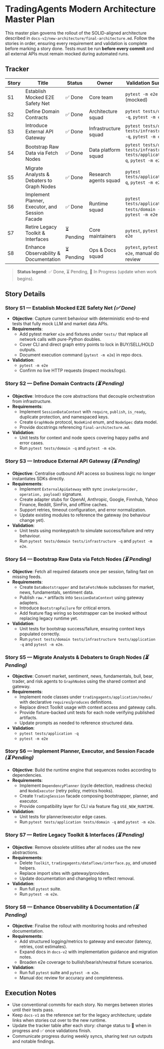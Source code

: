 # TradingAgents Modern Architecture Master Plan

This master plan governs the rollout of the SOLID-aligned architecture described in `docs-v2/new-architecture/final-architecture.md`. Follow the stories in order, ensuring every requirement and validation is complete before marking a story done. Tests must be run **before every commit** and all external APIs must remain mocked during automated runs.

## Tracker

| Story | Title | Status | Owner | Validation Summary |
|-------|-------|--------|-------|--------------------|
| S1 | Establish Mocked E2E Safety Net | ✅ Done | Core team | `pytest -m e2e` (mocked) |
| S2 | Define Domain Contracts | ✅ Done | Architecture squad | `pytest tests/domain -q`, `pytest -m e2e` |
| S3 | Introduce External API Gateway | ✅ Done | Infrastructure squad | `pytest tests/domain tests/infrastructure -q`, `pytest -m e2e` |
| S4 | Bootstrap Raw Data via Fetch Nodes | ✅ Done | Data platform squad | `pytest tests/domain tests/infrastructure tests/application -q`, `pytest -m e2e` |
| S5 | Migrate Analysts & Debaters to Graph Nodes | ✅ Done | Research agents squad | `pytest tests/application -q`, `pytest -m e2e` |
| S6 | Implement Planner, Executor, and Session Facade | ✅ Done | Runtime squad | `pytest tests/application tests/domain -q`, `pytest -m e2e` |
| S7 | Retire Legacy Toolkit & Interfaces | ⏳ Pending | Core maintainers | `pytest`, `pytest -m e2e` |
| S8 | Enhance Observability & Documentation | ⏳ Pending | Ops & Docs squad | `pytest`, `pytest -m e2e`, manual doc review |

> **Status legend**: ✅ Done, ⏳ Pending, 🚧 In Progress (update when work begins).

## Story Details

### Story S1 — Establish Mocked E2E Safety Net _(✅ Done)_
- **Objective**: Capture current behaviour with deterministic end-to-end tests that fully mock LLM and market data APIs.
- **Requirements**:
  - Add pytest marker `e2e` and fixtures under `tests/` that replace all network calls with pure-Python doubles.
  - Cover CLI and direct graph entry points to lock in BUY/SELL/HOLD outputs.
  - Document execution command (`pytest -m e2e`) in repo docs.
- **Validation**:
  - `pytest -m e2e`
  - Confirm no live HTTP requests (inspect mocks/logs).

### Story S2 — Define Domain Contracts _(⏳ Pending)_
- **Objective**: Introduce the core abstractions that decouple orchestration from infrastructure.
- **Requirements**:
  - Implement `SessionDataContext` with `require`, `publish`, `is_ready`, duplicate protection, and namespaced keys.
  - Create `GraphNode` protocol, `NodeKind` enum, and `NodeSpec` data model.
  - Provide docstrings referencing `final-architecture.md`.
- **Validation**:
  - Unit tests for context and node specs covering happy paths and error cases.
  - Run `pytest tests/domain -q` and `pytest -m e2e`.

### Story S3 — Introduce External API Gateway _(⏳ Pending)_
- **Objective**: Centralise outbound API access so business logic no longer instantiates SDKs directly.
- **Requirements**:
  - Implement `ExternalApiGateway` with sync `invoke(provider, operation, payload)` signature.
  - Create adapter stubs for OpenAI, Anthropic, Google, Finnhub, Yahoo Finance, Reddit, SimFin, and offline caches.
  - Support retries, timeout configuration, and error normalization.
  - Update existing modules to reference the gateway (no behaviour change yet).
- **Validation**:
  - Unit tests using monkeypatch to simulate success/failure and retry behaviour.
  - Run `pytest tests/domain tests/infrastructure -q` and `pytest -m e2e`.

### Story S4 — Bootstrap Raw Data via Fetch Nodes _(⏳ Pending)_
- **Objective**: Fetch all required datasets once per session, failing fast on missing feeds.
- **Requirements**:
  - Create `DataBootstrapper` and `DataFetchNode` subclasses for market, news, fundamentals, sentiment data.
  - Publish `raw.*` artifacts into `SessionDataContext` using gateway adapters.
  - Introduce `BootstrapFailure` for critical errors.
  - Add feature flag wiring so bootstrapper can be invoked without replacing legacy runtime yet.
- **Validation**:
  - Unit tests for bootstrap success/failure, ensuring context keys populated correctly.
  - Run `pytest tests/domain tests/infrastructure tests/application -q` and `pytest -m e2e`.

### Story S5 — Migrate Analysts & Debaters to Graph Nodes _(⏳ Pending)_
- **Objective**: Convert market, sentiment, news, fundamentals, bull, bear, trader, and risk agents to `GraphNode`s using the shared context and gateway.
- **Requirements**:
  - Implement node classes under `tradingagents/application/nodes/` with declarative `requires`/`produces` definitions.
  - Replace direct Toolkit usage with context access and gateway calls.
  - Provide fixture-backed unit tests for each node verifying published artifacts.
  - Update prompts as needed to reference structured data.
- **Validation**:
  - `pytest tests/application -q`
  - `pytest -m e2e`

### Story S6 — Implement Planner, Executor, and Session Facade _(⏳ Pending)_
- **Objective**: Build the runtime engine that sequences nodes according to dependencies.
- **Requirements**:
  - Implement `DependencyPlanner` (cycle detection, readiness checks) and `NodeExecutor` (retry policy, metrics hooks).
  - Create `TradingSession` facade composing bootstrapper, planner, and executor.
  - Provide compatibility layer for CLI via feature flag `USE_NEW_RUNTIME`.
- **Validation**:
  - Unit tests for planner/executor edge cases.
  - Run `pytest tests/application tests/domain -q` and `pytest -m e2e`.

### Story S7 — Retire Legacy Toolkit & Interfaces _(⏳ Pending)_
- **Objective**: Remove obsolete utilities after all nodes use the new abstractions.
- **Requirements**:
  - Delete `Toolkit`, `tradingagents/dataflows/interface.py`, and unused helpers.
  - Replace import sites with gateway/providers.
  - Update documentation and changelog to reflect removal.
- **Validation**:
  - Run full `pytest` suite.
  - Run `pytest -m e2e`.

### Story S8 — Enhance Observability & Documentation _(⏳ Pending)_
- **Objective**: Finalise the rollout with monitoring hooks and refreshed documentation.
- **Requirements**:
  - Add structured logging/metrics to gateway and executor (latency, retries, cost estimates).
  - Expand docs in `docs-v2` with implementation guidance and migration notes.
  - Broaden e2e coverage to bullish/bearish/neutral fixture scenarios.
- **Validation**:
  - Run full `pytest` suite and `pytest -m e2e`.
  - Manual doc review for accuracy and completeness.

## Execution Notes
- Use conventional commits for each story. No merges between stories until their tests pass.
- Keep `docs-v1` as the reference set for the legacy architecture; update links when stories cut over to the new runtime.
- Update the tracker table after each story: change status to 🚧 when in progress and ✅ once validations finish.
- Communicate progress during weekly syncs, sharing test run outputs and notable findings.
